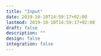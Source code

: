 ```yaml
---
title: "Input"
date: 2019-10-10T14:59:17+02:00
lastmod: 2019-10-10T14:59:17+02:00
draft: false
description: "" 
design: false
integration: false
---
```


